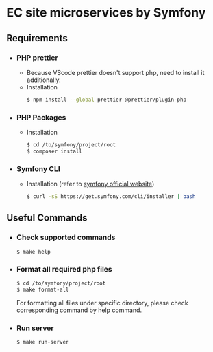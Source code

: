# EC site microservices by Symfony

## Requirements
- ### PHP prettier
  - Because VScode prettier doesn't support php, need to install it additionally.
  - Installation
    ```bash
    $ npm install --global prettier @prettier/plugin-php
    ```
- ### PHP Packages
  - Installation
    ```bash
    $ cd /to/symfony/project/root
    $ composer install
    ```
- ### Symfony CLI
  - Installation (refer to [symfony official website](https://symfony.com/download))
    ```bash
    $ curl -sS https://get.symfony.com/cli/installer | bash
    ```

## Useful Commands
- ### Check supported commands
    ```
    $ make help
    ```
- ### Format all required php files
    ```bash
    $ cd /to/symfony/project/root
    $ make format-all
    ```
    For formatting all files under specific directory, please check corresponding command by help command.
- ### Run server
    ```bash
    $ make run-server
    ```